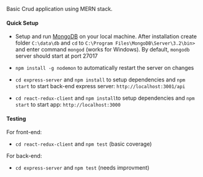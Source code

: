 Basic Crud application using MERN stack. 

#### Quick Setup

* Setup and run [MongoDB](https://docs.mongodb.com/manual/administration/install-community/) on your local machine. After installation create folder `C:\data\db` and `cd` to `C:\Program Files\MongoDB\Server\3.2\bin>` and enter command `mongod` (works for Windows). By default, `mongodb` server should start at port 27017

* `npm install -g nodemon` to automatically restart the server on changes

* `cd express-server` and `npm install` to setup dependencies and `npm start` to start back-end express server: `http://localhost:3001/api`

* `cd react-redux-client` and `npm install`to setup dependencies and `npm start` to start app: `http://localhost:3000`

#### Testing

For front-end:
* `cd react-redux-client` and `npm test` (basic coverage) 

For back-end:
* `cd express-server` and `npm test` (needs improvment) 
